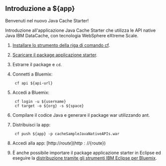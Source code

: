 Introduzione a ${app}
-----------------------------------
Benvenuti nel nuovo Java Cache Starter!
               
Introduzione all'applicazione Java Cache Starter che utilizza le API native Java IBM DataCache, con tecnologia WebSphere eXtreme Scale.

1. [Installare lo strumento della riga di comando cf](${doc-url}/#starters/BuildingWeb.html#install_cf).
2. [Scaricare il package applicazione starter](${ace-url}/rest/apps/${app-guid}/starter-download).
3. Estrarre il package e `cd`.
4. Connetti a Bluemix:

		cf api ${api-url}

5. Accedi a Bluemix:

		cf login -u ${username}
		cf target -o ${org} -s ${space}
		
6. Compilare il codice Java e generare il package war utilizzando ant.
7. Distribuisci la app:

		cf push ${app} -p cacheSampleJavaNativeAPIs.war


8. Accedi alla app: [http://${route}](http://${route})
9. È anche possibile importare il package applicazione starter in Eclipse ed eseguire la [distribuzione tramite gli strumenti IBM Eclipse per Bluemix](${doc-url}/#manageapps/eclipsetools.html#eclipsetools).
